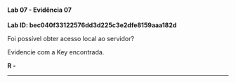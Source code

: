 
#### Lab 07 - Evidência 07

**Lab ID:  bec040f33122576dd3d225c3e2dfe8159aaa182d**


Foi possível obter acesso local ao servidor?  
  
Evidencie com a Key encontrada.

**R -**

---
